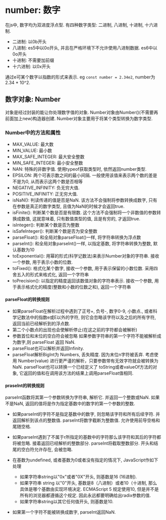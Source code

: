 # number: 数字

在js中, 数字均为双进度浮点型. 有四种数字类型: 二进制, 八进制, 十进制, 十六进制.

* 二进制: 以0b开头
* 八进制: es5中以0o开头, 并且在严格环境下不允许使用八进制数据. es6中以0o开头
* 十进制: 不需要加前缀
* 十六进制: 以0x开头

通过e可某个数字以指数的形式来表示. eg `const number = 2.34e2`, number为2.34 * 10^2.

## 数字对象: Number

对象是经过封装的能让你处理数字值的对象. Number对象由Number()(不需要再前面加上new)构造器创建. Number对象主要用于将某个类型转换为数字类型.

### Number中的方法和属性

* MAX_VALUE: 最大数
* MIN_VALUE: 最小数
* MAX_SAFE_INTEGER: 最大安全整数
* MIN_SAFE_INTEGER: 最小安全整数
* NAN: 特殊的非数字值. 使用typeof获取类型时, 依然返回number类型.
* EPSILON: 两个可表示数之间的最小间隔. 一般使用该值来表示两个数的差是不是为0, 从而表示这两个数是否相等
* NEGATIVE_INFINITY: 负无穷大值.
* POSITIVE_INFINITY: 正无穷大值.
* isNaN(): 判读传递的值是否是NaN. 该方法不会强制将参数转换成数字, 只有在参数是真正的数字类型, 且值为NaN的时候才会返回true.
* isFinite(): 判断某个数是否是有限数. 这个方法不会强制将一个非数值的参数转换成数值, 这就意味着, 只有数值类型的值, 且是有穷的, 才返回true.
* isInteger(): 判断某个数是否为整数
* isSafeInteger(): 判断某个数是否为安全整数
* parseFloat(): 和全局对象parseFloat()一样, 将字符串转换为浮点数
* parseInt(): 和全局对象parseInt()一样, 以指定基数, 将字符串转换为整数, 默认基数为10
* toExponential(): 用幂的形式(科学记数法)来表示Number对象的字符串. 接收一个参数, 用于表示小数的位数.
* toFixed(): 格式化某个数字, 接收一个参数, 用于表示保留的小数位数. 采用四舍五入的形式来格式化, 返回一个字符串
* toPrecision(): 以指定的精度返回该数值对象的字符串表示. 接收一个参数, 用于表示格式化的精度(整数和小数的位数之和), 返回一个字符串

#### parseFloat的转换规则

* 如果parseFloat在解析过程中遇到了正号+, 负号-, 数字0-9, 小数点., 或者科学记数法中的指数e或E以外的字符, 则它会忽略该字符以及之后的所有字符, 返回当前已经解析到的浮点数. 
* 第二个小数点的出现也会使解析停止(在这之前的字符都会被解析)
* 参数首位和末位的空白符会被忽略
如果参数字符串的第一个字符不能被解析成为数字,则 parseFloat 返回 NaN.
* parseFloat也可以解析并返回Infinity.
* parseFloat解析BigInt为 Numbers, 丢失精度. 因为末位n字符被丢弃.
考虑使用 Number(value) 进行更严谨的解析，只要参数带有无效字符就会被转换为NaN. parseFloat也可以转换一个已经定义了 toString或者valueOf方法的对象, 它返回的值和在调用该方法的结果上调用parseFloat值相同.

#### praseInt的转换规则

parseInt函数将其第一个参数转换为字符串, 解析它. 并返回一个整数或NaN. 如果不是NaN, 返回的值将是作为指定基数中的数字的第一个参数的整数.


* 如果parseInt的字符不是指定基数中的数字, 则忽略该字符和所有后续字符. 并返回解析到该点的整数值. parseInt将数字截断为整数值. 允许使用前导空格和尾随空格. 
* 如果parseInt遇到了不属于r所指定的基数中的字符那么该字符和其后的字符都将被忽略. 接着返回已经解析的整数部分. parseInt将截取整数部分. 开头和结尾的空白符允许存在, 会被忽略. 

* 在基数为undefined, 或者基数为0或者没有指定的情况下, JavaScript作如下处理
  * 如果字符串string以"0x"或者"0X"开头, 则基数是16 (16进制).
  * 如果字符串 string 以"0"开头, 基数是8（八进制）或者10（十进制, 那么具体是哪个基数由实现环境决定. ECMAScript 5 规定使用10, 但是并不是所有的浏览器都遵循这个规定. 因此永远都要明确给出radix参数的值.
  * 如果字符串string以其它任何值开头, 则基数是10.
* 如果第一个字符不能被转换成数字, parseInt返回NaN.

